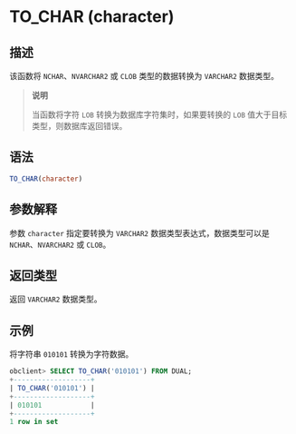 # TO_CHAR (character)

## 描述

该函数将 `NCHAR`、`NVARCHAR2` 或 `CLOB` 类型的数据转换为 `VARCHAR2` 数据类型。
>**说明**
>
>当函数将字符 `LOB` 转换为数据库字符集时，如果要转换的 `LOB` 值大于目标类型，则数据库返回错误。

## 语法

```sql
TO_CHAR(character)
```

## 参数解释

参数 `character` 指定要转换为 `VARCHAR2` 数据类型表达式，数据类型可以是 `NCHAR`、`NVARCHAR2` 或 `CLOB`。

## 返回类型

返回 `VARCHAR2` 数据类型。

## 示例

将字符串 `010101` 转换为字符数据。

```sql
obclient> SELECT TO_CHAR('010101') FROM DUAL;
+-------------------+
| TO_CHAR('010101') |
+-------------------+
| 010101            |
+-------------------+
1 row in set
```
